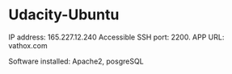 # Udacity-Ubuntu

IP address: 165.227.12.240
Accessible SSH port: 2200.
APP URL: vathox.com


Software installed: Apache2, posgreSQL
